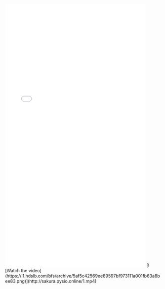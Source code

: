 <iframe
 height=850 
 width=90% 
 src="//sakura.pysio.online/video.html"  
 frameborder=0  
 allowfullscreen>
  </iframe>
  [![Watch the video](https://i1.hdslb.com/bfs/archive/5af5c42569ee89597bf973111a001fb63a8bee83.png)](http://sakura.pysio.online/1.mp4)
